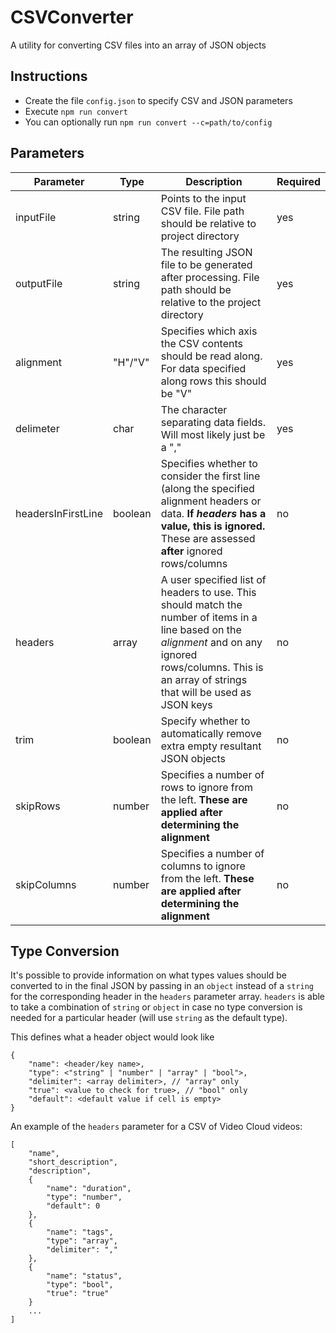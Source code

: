 # CSVConverter

A utility for converting CSV files into an array of JSON objects

## Instructions

* Create the file `config.json` to specify CSV and JSON parameters
* Execute `npm run convert`
* You can optionally run `npm run convert --c=path/to/config`


## Parameters

| Parameter | Type | Description | Required |
--|--|--|--|
| inputFile | string | Points to the input CSV file. File path should be relative to project directory | yes |
| outputFile | string | The resulting JSON file to be generated after processing. File path should be relative to the project directory | yes |
| alignment | "H"/"V" | Specifies which axis the CSV contents should be read along. For data specified along rows this should be "V" | yes |
| delimeter | char | The character separating data fields. Will most likely just be a "," | yes |
| headersInFirstLine | boolean | Specifies whether to consider the first line (along the specified alignment headers or data. **If *headers* has a value, this is ignored.** These are assessed **after** ignored rows/columns | no |
| headers | array | A user specified list of headers to use. This should match the number of items in a line based on the *alignment* and on any ignored rows/columns. This is an array of strings that will be used as JSON keys | no
| trim | boolean | Specify whether to automatically remove extra empty resultant JSON objects | no |
| skipRows | number | Specifies a number of rows to ignore from the left. **These are applied after determining the alignment** | no |
| skipColumns | number | Specifies a number of columns to ignore from the left. **These are applied after determining the alignment** | no |


## Type Conversion

It's possible to provide information on what types values should be converted to in the final JSON by passing in an `object` instead of a `string` for the corresponding header in the `headers` parameter array.
`headers` is able to take a combination of `string` or `object` in case no type conversion is needed for a particular header (will use `string` as the default type).

This defines what a header object would look like

    {
        "name": <header/key name>,
        "type": <"string" | "number" | "array" | "bool">,
        "delimiter": <array delimiter>, // "array" only
        "true": <value to check for true>, // "bool" only
        "default": <default value if cell is empty>
    }

An example of the `headers` parameter for a CSV of Video Cloud videos:

    [
        "name",
        "short_description",
        "description",
        {
            "name": "duration",
            "type": "number",
            "default": 0
        },
        {
            "name": "tags",
            "type": "array",
            "delimiter": ","
        },
        {
            "name": "status",
            "type": "bool",
            "true": "true"
        }
        ...
    ]